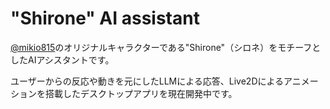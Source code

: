 # "Shirone" AI assistant

[@mikio815](https://x.com/mikio815)のオリジナルキャラクターである"Shirone"（シロネ）をモチーフとしたAIアシスタントです。

ユーザーからの反応や動きを元にしたLLMによる応答、Live2Dによるアニメーションを搭載したデスクトップアプリを現在開発中です。
